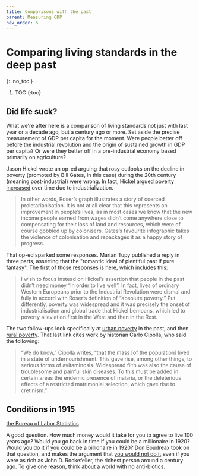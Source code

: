 ```yaml
---
title: Comparisons with the past
parent: Measuring GDP
nav_order: 6
---
```


# Comparing living standards in the deep past
{: .no_toc }

1. TOC 
{:toc}

## Did life suck?
What we're after here is a comparison of living standards not just with last year or a decade ago, but a century ago or more. Set aside the precise measurement of GDP per capita for the moment. Were people better off before the industrial revolution and the origin of sustained growth in GDP per capita? Or were they better off in a pre-industrial economy based primarily on agriculture?

Jason Hickel wrote an op-ed arguing that rosy outlooks on the decline in poverty (promoted by Bill Gates, in this case) during the 20th century (meaning post-industrial) were wrong. In fact, Hickel argued [poverty increased](https://www.theguardian.com/commentisfree/2019/jan/29/bill-gates-davos-global-poverty-infographic-neoliberal) over time due to industrialization. 

> In other words, Roser’s graph illustrates a story of coerced proletarianisation. It is not at all clear that this represents an improvement in people’s lives, as in most cases we know that the new income people earned from wages didn’t come anywhere close to compensating for their loss of land and resources, which were of course gobbled up by colonisers. Gates’s favourite infographic takes the violence of colonisation and repackages it as a happy story of progress.

That op-ed sparked some responses. Marian Tupy published a reply in three parts, asserting that the "romantic ideal of plentiful past if pure fantasy". The first of those responses is [here](https://capx.co/the-romantic-idea-of-a-plentiful-past-is-pure-fantasy/), which includes this:

> I wish to focus instead on Hickel’s assertion that people in the past didn’t need money “in order to live well”. In fact, lives of ordinary Western Europeans prior to the Industrial Revolution were dismal and fully in accord with Roser’s definition of “absolute poverty.” Put differently, poverty was widespread and it was precisely the onset of industrialisation and global trade that Hickel bemoans, which led to poverty alleviation first in the West and then in the Rest.

The two follow-ups look specifically at [urban poverty](https://capx.co/coal-dust-urban-pigs-and-sewage-the-grim-reality-of-pre-industrial-europe/) in the past, and then [rural poverty](https://humanprogress.org/article.php?p=1779). That last link cites work by historian Carlo Cipolla, who said the following:

> “We do know,” Cipolla writes, “that the mass [of the population] lived in a state of undernourishment. This gave rise, among other things, to serious forms of avitaminosis. Widespread filth was also the cause of troublesome and painful skin diseases. To this must be added in certain areas the endemic presence of malaria, or the deleterious effects of a restricted matrimonial selection, which gave rise to cretinism.”

## Conditions in 1915

[the Bureau of Labor Statistics](https://www.bls.gov/opub/mlr/2016/article/the-life-of-american-workers-in-1915.html)

A good question. How much money would it take for you to agree to live 100 years ago? Would you go back in time if you could be a millionaire in 1920? Would you do it if you could be a billionaire in 1920? Don Boudreax took on that question, and makes the argument that [you would not do it](https://cafehayek.com/2016/02/40405.html) even if you were as rich as John D. Rockefeller, the richest person around a century ago. To give one reason, think about a world with no anti-biotics.